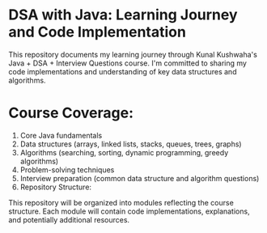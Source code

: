 # DSA with Java: Learning Journey and Code Implementation

This repository documents my learning journey through Kunal Kushwaha's Java + DSA + Interview Questions course. I'm committed to sharing my code implementations and understanding of key data structures and algorithms.

# Course Coverage:

1) Core Java fundamentals
2) Data structures (arrays, linked lists, stacks, queues, trees, graphs)
3) Algorithms (searching, sorting, dynamic programming, greedy algorithms)
4) Problem-solving techniques
5) Interview preparation (common data structure and algorithm questions)
6) Repository Structure:

This repository will be organized into modules reflecting the course structure. Each module will contain code implementations, explanations, and potentially additional resources.
